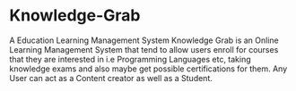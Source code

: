# Knowledge-Grab
A Education Learning Management System
Knowledge Grab is an Online Learning Management System that tend to allow users enroll for courses that they are interested in i.e Programming Languages etc, taking knowledge exams and also maybe get possible certifications for them. Any User can act as a Content creator as well as a Student.
